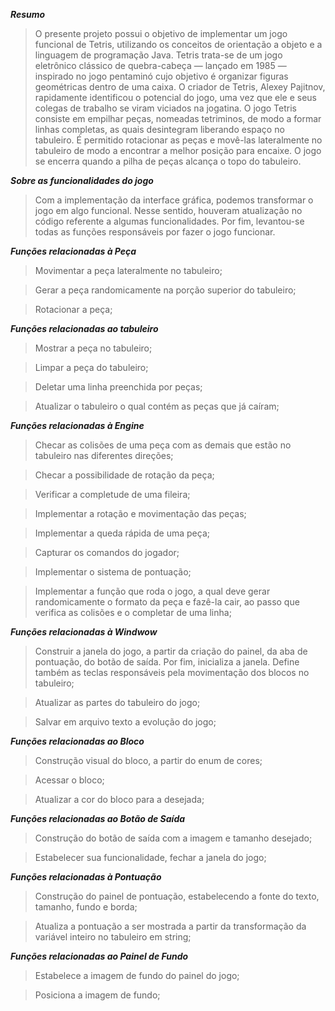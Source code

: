 ***Resumo***

	
>O presente projeto possui o objetivo de implementar um jogo funcional de Tetris, utilizando os conceitos de orientação a objeto e a linguagem de programação Java. Tetris trata-se de um jogo eletrônico clássico de
 quebra-cabeça — lançado em 1985 — inspirado no jogo pentaminó cujo objetivo é organizar figuras geométricas dentro de uma caixa. O criador de Tetris, Alexey Pajitnov, rapidamente identificou o potencial do jogo, uma vez
 que ele e seus colegas de trabalho se viram viciados na jogatina. O jogo Tetris consiste em empilhar peças, nomeadas tetriminos, de modo a formar linhas completas, as quais desintegram liberando espaço no tabuleiro. É 
 permitido rotacionar as peças e movê-las lateralmente no tabuleiro de modo a encontrar a melhor posição para encaixe. O jogo se encerra quando a pilha de peças alcança o topo do tabuleiro.

***Sobre as funcionalidades do jogo***

>Com a implementação da interface gráfica, podemos transformar o jogo em algo funcional. Nesse sentido, houveram atualização no código referente a algumas funcionalidades. Por fim, levantou-se todas as funções responsáveis por fazer o jogo funcionar.

***Funções relacionadas à Peça***

>Movimentar a peça lateralmente no tabuleiro;

>Gerar a peça randomicamente na porção superior do tabuleiro;

>Rotacionar a peça;


***Funções relacionadas ao tabuleiro***

>Mostrar a peça no tabuleiro;

>Limpar a peça do tabuleiro; 

>Deletar uma linha preenchida por peças;

>Atualizar o tabuleiro o qual contém as peças que já caíram;


***Funções relacionadas à Engine***

>Checar as colisões de uma peça com as demais que estão no tabuleiro nas diferentes direções;

>Checar a possibilidade de  rotação da peça;

>Verificar a completude de uma fileira;

>Implementar a rotação e movimentação das peças;

>Implementar a queda rápida de uma peça;

>Capturar os comandos do jogador;

>Implementar o sistema de pontuação;

>Implementar a função que roda o jogo, a qual deve gerar randomicamente o formato da peça e fazê-la cair, ao passo que verifica as colisões e o completar de uma linha; 

***Funções relacionadas à Windwow***

>Construir a janela do jogo, a partir da criação do painel, da aba de pontuação, do botão de saída. Por fim, inicializa a janela. Define também as teclas responsáveis pela movimentação dos blocos no tabuleiro;

>Atualizar as partes do tabuleiro do jogo;

>Salvar em arquivo texto a evolução do jogo;

***Funções relacionadas ao Bloco***

>Construção visual do bloco, a partir do enum de cores;

>Acessar o bloco;

>Atualizar a cor do bloco para a desejada;

***Funções relacionadas ao Botão de Saída***

>Construção do botão de saída com a imagem e tamanho desejado;

>Estabelecer sua funcionalidade, fechar a janela do jogo;

***Funções relacionadas à Pontuação***

>Construção do painel de pontuação, estabelecendo a fonte do texto, tamanho, fundo e borda;

>Atualiza a pontuação a ser mostrada a partir da transformação da variável inteiro no tabuleiro em string;

***Funções relacionadas ao Painel de Fundo***

>Estabelece a imagem de fundo do painel do jogo;

>Posiciona a imagem de fundo;
